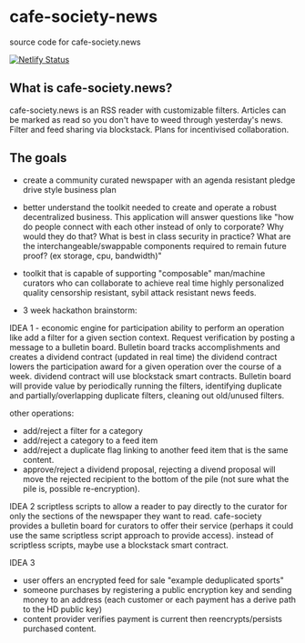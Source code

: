 # cafe-society-news
source code for cafe-society.news  

[![Netlify Status](https://api.netlify.com/api/v1/badges/61672395-2286-421e-9bf2-354d823d18cb/deploy-status)](https://app.netlify.com/sites/eloquent-cray-319909/deploys)

## What is cafe-society.news?
cafe-society.news is an RSS reader with customizable filters.   Articles can be marked as read so you don't have to weed through yesterday's news.  Filter and feed sharing via blockstack.  Plans for incentivised collaboration.

## The goals
- create a community curated newspaper with an agenda resistant pledge drive style business plan
- better understand the toolkit needed to create and operate a robust decentralized business.  This application will answer questions like "how do people connect with each other instead of only to corporate?  Why would they do that?  What is best in class security in practice?  What are the interchangeable/swappable components required to remain future proof? (ex storage, cpu, bandwidth)"  
- toolkit that is capable of supporting "composable" man/machine curators who can collaborate to achieve real time highly personalized quality censorship resistant, sybil attack resistant news feeds.

- 3 week hackathon brainstorm:

IDEA 1 - economic engine for participation
 ability to perform an operation like add a filter for a given section context.  Request verification by posting a message to a bulletin board. Bulletin board tracks accomplishments and creates a dividend contract (updated in real time) the dividend contract lowers the participation award for a given operation over the course of a week.  dividend contract will use blockstack smart contracts.   Bulletin board will provide value by periodically running the filters, identifying duplicate and partially/overlapping duplicate filters, cleaning out old/unused filters.

other operations:
- add/reject a filter for a category 
- add/reject a category to a feed item
- add/reject a duplicate flag linking to another feed item that is the same content.
- approve/reject a dividend proposal, rejecting a divend proposal will move the rejected recipient to the bottom of the pile (not sure what the pile is, possible re-encryption). 

IDEA 2
scriptless scripts to allow a reader to pay directly to the curator for only the sections of the newspaper they want to read.  cafe-society provides a bulletin board for curators to offer their service (perhaps it could use the same scriptless script approach to provide access).  instead of scriptless scripts, maybe use a blockstack smart contract.  

IDEA 3 
- user offers an encrypted feed for sale "example deduplicated sports"
- someone purchases by registering a public encryption key and sending money to an address (each customer or each payment has a derive path to the HD public key)
- content provider verifies payment is current then reencrypts/persists purchased content.

